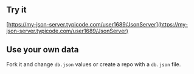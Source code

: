 ## Try it

[https://my-json-server.typicode.com/user1689/JsonServer](https://my-json-server.typicode.com/user1689/JsonServer)

## Use your own data

Fork it and change `db.json` values or create a repo with a `db.json` file.
